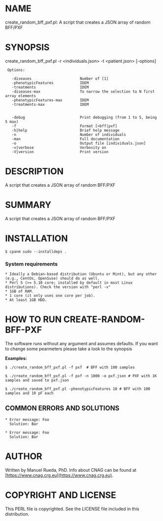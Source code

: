 # NAME

create\_random\_bff\_pxf.pl: A script that creates a JSON array of random BFF/PXF

# SYNOPSIS

create\_random\_bff\_pxf.pl -r &lt;individuals.json> -t &lt;patient.json> \[-options\]

     Options:

       -diseases                      Number of [1]
       -phenotypicFeatures            IDEM
       -treatments                    IDEM
       -diseases-max                  To narrow the selection to N first array elements
       -phenotypicFeatures-max        IDEM
       -treatments-max                IDEM


       -debug                         Print debugging (from 1 to 5, being 5 max)
       -f                             Format [>bff|pxf]
       -h|help                        Brief help message
       -n                             Number of individuals
       -man                           Full documentation
       -o                             Output file [individuals.json]
       -v|verbose                     Verbosity on
       -V|version                     Print version

# DESCRIPTION

A script that creates a JSON array of random BFF/PXF

# SUMMARY

A script that creates a JSON array of random BFF/PXF

# INSTALLATION

    $ cpanm sudo --installdeps .

### System requirements

    * Ideally a Debian-based distribution (Ubuntu or Mint), but any other (e.g., CentOs, OpenSuse) should do as well.
    * Perl 5 (>= 5.10 core; installed by default in most Linux distributions). Check the version with "perl -v"
    * 1GB of RAM.
    * 1 core (it only uses one core per job).
    * At least 1GB HDD.

# HOW TO RUN CREATE-RANDOM-BFF-PXF

The software runs without any argument and assumes defaults. If you want to change some pearmeters please take a look to the synopsis

**Examples:**

    $ ./create_random_bff_pxf.pl -f pxf  # BFF with 100 samples

    $ ./create_random_bff_pxf.pl -f pxf -n 1000 -o pxf.json # PXF with 1K samples and saved to pxf.json

    $ ./create_random_bff_pxf.pl -phenotypicFeatures 10 # BFF with 100 samples and 10 pF each

## COMMON ERRORS AND SOLUTIONS

    * Error message: Foo
      Solution: Bar

    * Error message: Foo
      Solution: Bar

# AUTHOR 

Written by Manuel Rueda, PhD. Info about CNAG can be found at [https://www.cnag.crg.eu](https://www.cnag.crg.eu).

# COPYRIGHT AND LICENSE

This PERL file is copyrighted. See the LICENSE file included in this distribution.
